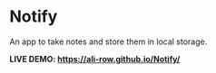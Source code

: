 # Notify          
An app to take notes and store them in local storage.

**LIVE DEMO: https://ali-row.github.io/Notify/**
  
  
   
 
   
 
